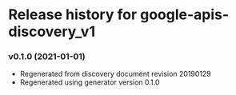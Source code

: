# Release history for google-apis-discovery_v1

### v0.1.0 (2021-01-01)

* Regenerated from discovery document revision 20190129
* Regenerated using generator version 0.1.0

